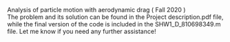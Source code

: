 Analysis of particle motion with aerodynamic drag ( Fall 2020 ) <br />
The problem and its solution can be found in the Project description.pdf file, while the final version of the code is included in the SHW1_D_810698349.m file. Let me know if you need any further assistance!
